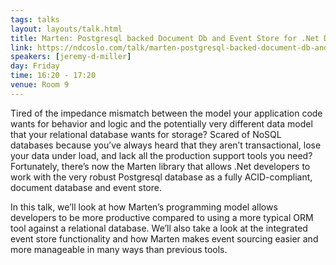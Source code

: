 ```yaml
---
tags: talks
layout: layouts/talk.html
title: Marten: Postgresql backed Document Db and Event Store for .Net Development
link: https://ndcoslo.com/talk/marten-postgresql-backed-document-db-and-event-store-for-net-development/
speakers: [jeremy-d-miller]
day: Friday
time: 16:20 - 17:20
venue: Room 9
---
```

Tired of the impedance mismatch between the model your application code wants for behavior and logic and the potentially very different data model that your relational database wants for storage? Scared of NoSQL databases because you’ve always heard that they aren’t transactional, lose your data under load, and lack all the production support tools you need? Fortunately, there’s now the Marten library that allows .Net developers to work with the very robust Postgresql database as a fully ACID-compliant, document database and event store.

In this talk, we’ll look at how Marten’s programming model allows developers to be more productive compared to using a more typical ORM tool against a relational database. We’ll also take a look at the integrated event store functionality and how Marten makes event sourcing easier and more manageable in many ways than previous tools.